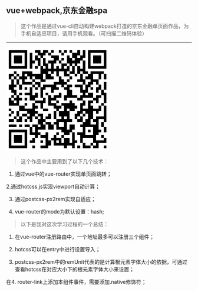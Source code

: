 ## vue+webpack,京东金融spa

> 这个作品是通过vue-cli自动构建webpack打造的京东金融单页面作品，为手机自适应项目，请用手机观看。（可扫描二维码体验）
________

![Image text](https://github.com/zhanpeipei/jd-finance/blob/master/wx.png)

> 这个作品中主要用到了以下几个技术：

1. 通过vue中的vue-router实现单页面跳转；

2.通过hotcss.js实现viewport自动计算；

3. 通过postcss-px2rem实现自适应；

4. vue-router的mode为默认设置：hash;

> 以下是我对这次学习过程的一个总结：

1. 在vue-router注册路由中，一个地址最多可以注册三个组件；

2. hotcss可以在entry中进行设置导入；

3. postcss-px2rem中的remUnit代表的是计算根元素字体大小的依据，可通过查看hotcss在对应大小下的根元素字体大小来设置；

在4. router-link上添加本组件事件，需要添加.native修饰符；
